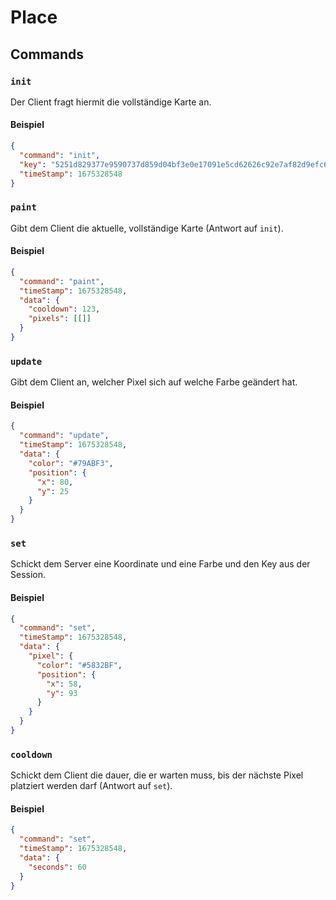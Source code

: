 # Place

## Commands

### `init`

Der Client fragt hiermit die vollständige Karte an.

#### Beispiel

```json
{
  "command": "init",
  "key": "5251d829377e9590737d859d04bf3e0e17091e5cd62626c92e7af82d9efc602f",
  "timeStamp": 1675328548
}
```

### `paint`

Gibt dem Client die aktuelle, vollständige Karte (Antwort auf `init`).

#### Beispiel

```json
{
  "command": "paint",
  "timeStamp": 1675328548,
  "data": {
    "cooldown": 123,
    "pixels": [[]]
  }
}
```

### `update`

Gibt dem Client an, welcher Pixel sich auf welche Farbe geändert hat.

#### Beispiel

```json
{
  "command": "update",
  "timeStamp": 1675328548,
  "data": {
    "color": "#79ABF3",
    "position": {
      "x": 80,
      "y": 25
    }
  }
}
```

### `set`

Schickt dem Server eine Koordinate und eine Farbe und den Key aus der Session.

#### Beispiel

```json
{
  "command": "set",
  "timeStamp": 1675328548,
  "data": {
    "pixel": {
      "color": "#5832BF",
      "position": {
        "x": 58,
        "y": 93
      }
    }
  }
}
```

### `cooldown`

Schickt dem Client die dauer, die er warten muss, bis der nächste Pixel platziert werden darf (Antwort auf `set`).

#### Beispiel

```json
{
  "command": "set",
  "timeStamp": 1675328548,
  "data": {
    "seconds": 60
  }
}
```
